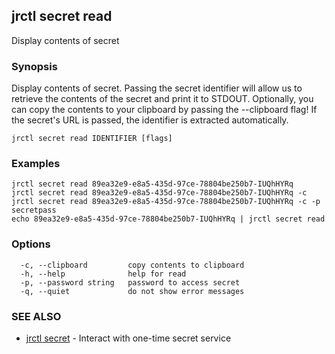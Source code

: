 ## jrctl secret read

Display contents of secret

### Synopsis

Display contents of secret. Passing the secret identifier will allow us to
retrieve the contents of the secret and print it to STDOUT. Optionally, you can
copy the contents to your clipboard by passing the --clipboard flag! If the
secret's URL is passed, the identifier is extracted automatically.

```
jrctl secret read IDENTIFIER [flags]
```

### Examples

```
jrctl secret read 89ea32e9-e8a5-435d-97ce-78804be250b7-IUQhHYRq
jrctl secret read 89ea32e9-e8a5-435d-97ce-78804be250b7-IUQhHYRq -c
jrctl secret read 89ea32e9-e8a5-435d-97ce-78804be250b7-IUQhHYRq -c -p secretpass
echo 89ea32e9-e8a5-435d-97ce-78804be250b7-IUQhHYRq | jrctl secret read
```

### Options

```
  -c, --clipboard         copy contents to clipboard
  -h, --help              help for read
  -p, --password string   password to access secret
  -q, --quiet             do not show error messages
```

### SEE ALSO

* [jrctl secret](jrctl_secret.md)	 - Interact with one-time secret service

